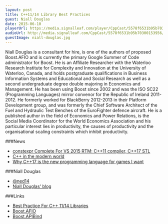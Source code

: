 ```yaml
---
layout: post
title: C++11/14 Library Best Practices
guest: Niall Douglas
date: 2015-06-10
playerUrl: https://media.signalleaf.com/player/CppCast/5578f6531b95b70300153956/
audioUrl: http://media.signalleaf.com/CppCast/5578f6531b95b70300153956/cppcast-015.mp3
guestImage: niall-douglas.jpg
---
```


Niall Douglas is a consultant for hire, is one of the authors of proposed Boost.AFIO and is currently the primary Google Summer of Code administrator for Boost. He is an Affiliate Researcher with the Waterloo Research Institute for Complexity and Innovation at the University of Waterloo, Canada, and holds postgraduate qualifications in Business Information Systems and Educational and Social Research as well as a second undergraduate degree double majoring in Economics and Management. He has been using Boost since 2002 and was the ISO SC22 (Programming Languages) mirror convenor for the Republic of Ireland 2011-2012. He formerly worked for BlackBerry 2012-2013 in their Platform Development group, and was formerly the Chief Software Architect of the Fuel and Hydraulic Test Benches of the EuroFighter defence aircraft. He is a published author in the field of Economics and Power Relations, is the Social Media Coordinator for the World Economics Association and his particular interest lies in productivity, the causes of productivity and the organisational scaling constraints which inhibit productivity.


###News

 - [constexpr Complete For VS 2015 RTM: C++11 compiler, C++17 STL](http://blogs.msdn.com/b/vcblog/archive/2015/06/02/constexpr-complete-for-vs-2015-rtm-c-11-compiler-c-17-stl.aspx)
 - [C++ in the modern world](https://medium.com/@CPP_Coder/c-in-the-modern-world-ce6f470dfbe0)
 - [Why C++17 is the new programming language for games I want](http://blog.mattnewport.com/why-c17-is-the-new-programming-language-for-games-i-want/)
 
###Niall Douglas

 - [@ned14](https://twitter.com/ned14/)
 - [Niall Douglas' blog](http://www.nedprod.com/)

###Links

 - [Best Practice For C++ 11/14 Libraries](https://svn.boost.org/trac/boost/wiki/BestPracticeHandbook)
 - [Boost.AFIO](https://github.com/ned14/boost.afio)
 - [Boost.APIBind](https://github.com/ned14/Boost.APIBind)


